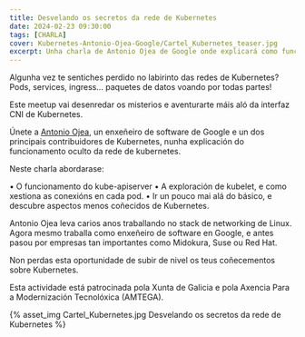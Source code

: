 ```yaml
---
title: Desvelando os secretos da rede de Kubernetes
date: 2024-02-23 09:30:00
tags: [CHARLA]
cover: Kubernetes-Antonio-Ojea-Google/Cartel_Kubernetes_teaser.jpg
excerpt: Unha charla de Antonio Ojea de Google onde explicará como funciona a rede de Kubernetes.
---
```


Algunha vez te sentiches perdido no labirinto das redes de Kubernetes? Pods, services, ingress... paquetes de datos voando por todas partes!

Este meetup vai desenredar os misterios e aventurarte máis aló da interfaz CNI de Kubernetes.

Únete a [Antonio Ojea](https://www.linkedin.com/in/ajojea/), un enxeñeiro de software de Google e un dos principais contribuidores de Kubernetes, nunha explicación do funcionamento oculto da rede de kubernetes.

Neste charla abordarase:

• O funcionamento do kube-apiserver
• A exploración de kubelet, e como xestiona as conexións en cada pod.
• Ir un pouco mai alá do básico, e descubre aspectos menos coñecidos de Kubernetes.

Antonio Ojea leva carios anos traballando no stack de networking de Linux. Agora mesmo traballa como enxeñeiro de software en Google, e antes pasou por empresas tan importantes como Midokura, Suse ou Red Hat.

Non perdas esta oportunidade de subir de nivel os teus coñecementos sobre Kubernetes.

Esta actividade está patrocinada pola Xunta de Galicia e pola Axencia Para a Modernización Tecnolóxica (AMTEGA).

{% asset_img Cartel_Kubernetes.jpg  Desvelando os secretos da rede de Kubernetes %}
